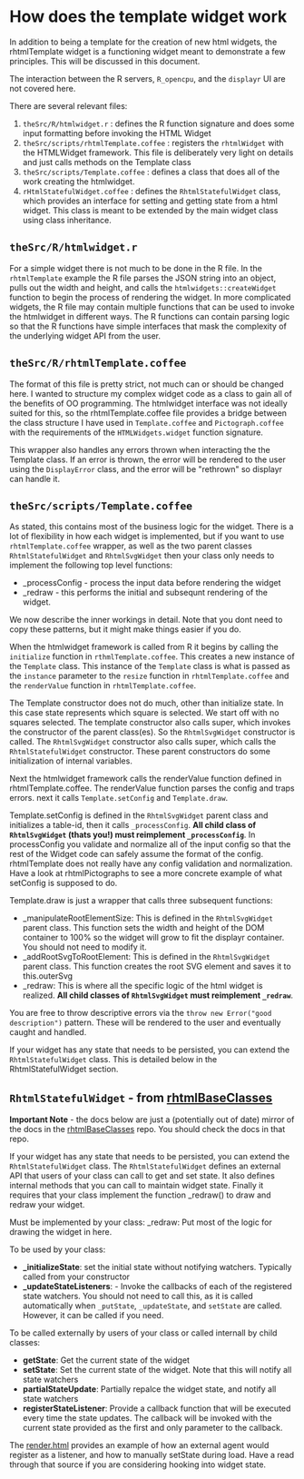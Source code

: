 
# How does the template widget work

In addition to being a template for the creation of new html widgets, the rhtmlTemplate widget is a functioning widget meant to demonstrate a few principles. This will be discussed in this document.

The interaction between the R servers, `R_opencpu`, and the `displayr` UI are not covered here.

There are several relevant files:

1. `theSrc/R/htmlwidget.r` : defines the R function signature and does some input formatting before invoking the HTML Widget
1. `theSrc/scripts/rhtmlTemplate.coffee` : registers the `rhtmlWidget` with the HTMLWidget framework. This file is deliberately very light on details and just calls methods on the Template class
1. `theSrc/scripts/Template.coffee` : defines a class that does all of the work creating the htmlwidget.
1. `rHtmlStatefulWidget.coffee` : defines the `RhtmlStatefulWidget` class, which provides an interface for setting and getting state from a html widget. This class is meant to be extended by the main widget class using class inheritance.

## `theSrc/R/htmlwidget.r`

For a simple widget there is not much to be done in the R file. In the `rhtmlTemplate` example the R file parses the JSON string into an object, pulls out the width and height, and calls the `htmlwidgets::createWidget` function to begin the process of rendering the widget. In more complicated widgets, the R file may contain multiple functions that can be used to invoke the htmlwidget in different ways. The R functions can contain parsing logic so that the R functions have simple interfaces that mask the complexity of the underlying widget API from the user.

## `theSrc/R/rhtmlTemplate.coffee`

The format of this file is pretty strict, not much can or should be changed here. I wanted to structure my complex widget code as a class to gain all of the benefits of OO programming. The htmlwidget interface was not ideally suited for this, so the rhtmlTemplate.coffee file provides a bridge between the class structure I have used in `Template.coffee` and `Pictograph.coffee` with the requirements of the `HTMLWidgets.widget` function signature.

This wrapper also handles any errors thrown when interacting the the Template class. If an error is thrown, the error will be rendered to the user using the `DisplayError` class, and the error will be "rethrown" so displayr can handle it.

## `theSrc/scripts/Template.coffee`

As stated, this contains most of the business logic for the widget. There is a lot of flexibility in how each widget is implemented, but if you want to use `rhtmlTemplate.coffee` wrapper, as well as the two parent classes `RhtmlStatefulWidget` and `RhtmlSvgWidget` then your class only needs to implement the following top level functions:

* _processConfig - process the input data before rendering the widget
* _redraw - this performs the initial and subsequnt rendering of the widget.

We now describe the inner workings in detail. Note that you dont need to copy these patterns, but it might make things easier if you do.

When the htmlwidget framework is called from R it begins by calling the `initialize` function in `rthmlTemplate.coffee`. This creates a new instance of the `Template` class. This instance of the `Template` class is what is passed as the `instance` parameter to the `resize` function in `rhtmlTemplate.coffee` and the `renderValue` function in `rhtmlTemplate.coffee`.

The Template constructor does not do much, other than initialize state. In this case state represents which square is selected. We start off with no squares selected. The template constructor also calls super, which invokes the constructor of the parent class(es). So the `RhtmlSvgWidget` constructor is called. The `RhtmlSvgWidget` constructor also calls super, which calls the `RhtmlStatefulWidget` constructor. These parent constructors do some initialization of internal variables.

Next the htmlwidget framework calls the renderValue function defined in rhtmlTemplate.coffee. The renderValue function parses the config and traps errors. next it calls `Template.setConfig` and `Template.draw`.

Template.setConfig is defined in the `RhtmlSvgWidget` parent class and initializes a table-id, then it calls `_processConfig`. **All child class of `RhtmlSvgWidget` (thats you!) must reimplement `_processConfig`**. In processConfig you validate and normalize all of the input config so that the rest of the Widget code can safely assume the format of the config. rhtmlTemplate does not really have any config validation and normalization. Have a look at rhtmlPictographs to see a more concrete example of what setConfig is supposed to do.

Template.draw is just a wrapper that calls three subsequent functions:
* _manipulateRootElementSize: This is defined in the `RhtmlSvgWidget` parent class. This function sets the width and height of the DOM container to 100% so the widget will grow to fit the displayr container. You should not need to modify it.
* _addRootSvgToRootElement: This is defined in the `RhtmlSvgWidget` parent class. This function creates the root SVG element and saves it to this.outerSvg
* _redraw: This is where all the specific logic of the html widget is realized. **All child classes of `RhtmlSvgWidget` must reimplement `_redraw`**.

You are free to throw descriptive errors via the `throw new Error("good description")` pattern. These will be rendered to the user and eventually caught and handled.

If your widget has any state that needs to be persisted, you can extend the `RhtmlStatefulWidget` class. This is detailed below in the RhtmlStatefulWidget section.

## `RhtmlStatefulWidget` - from [rhtmlBaseClasses](https://github.com/NumbersInternational/rhtmlBaseClasses)

**Important Note** - the docs below are just a (potentially out of date) mirror of the docs in the [rhtmlBaseClasses](https://github.com/NumbersInternational/rhtmlBaseClasses) repo. You should check the docs in that repo.

If your widget has any state that needs to be persisted, you can extend the `RhtmlStatefulWidget` class. The `RhtmlStatefulWidget` defines an external API that users of your class can call to get and set state. It also defines internal methods that you can call to maintain widget state. Finally it requires that your class implement the function _redraw() to draw and redraw your widget.

Must be implemented by your class:
  _redraw: Put most of the logic for drawing the widget in here.

To be used by your class:
* **_initializeState**: set the initial state without notifying watchers. Typically called from your constructor
* **_updateStateListeners**: - Invoke the callbacks of each of the registered state watchers. You should not need to call this, as it is called automatically when `_putState`, `_updateState`, and `setState` are called. However, it can be called if you need.

To be called externally by users of your class or called internall by child classes:
* **getState**: Get the current state of the widget
* **setState**: Set the current state of the widget. Note that this will notify all state watchers
* **partialStateUpdate**: Partially repalce the widget state, and notify all state watchers
* **registerStateListener**: Provide a callback function that will be executed every time the state updates. The callback will be invoked with the current state provided as the first and only parameter to the callback.

The [render.html](/theSrc/render.html) provides an example of how an external agent would register as a listener, and how to manually setState during load. Have a read through that source if you are considering hooking into widget state.
